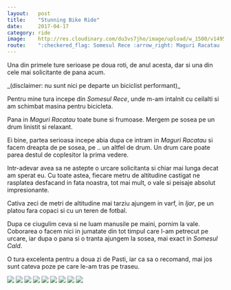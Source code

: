 ```yaml
---
layout:   post
title:    "Stunning Bike Ride"
date:     2017-04-17
category: ride
image:    http://res.cloudinary.com/du3vs7jho/image/upload/w_1500/v1495982246/alexv/2017-04-17-stunning-bike-ride/DSC01370_fmdql8.jpg
route:    ":checkered_flag: Somesul Rece :arrow_right: Maguri Racatau :arrow_right: Marisel :arrow_right: Ijar :arrow_right: Somesul Cald :arrow_right: Somesul Rece"
---
```

<p class="intro"><span class="dropcap">U</span>na din primele ture serioase pe doua roti, de anul acesta, dar si una din cele mai solicitante de pana acum.</p>  _(disclaimer: nu sunt nici pe departe un biciclist performant)_

Pentru mine tura incepe din _Somesul Rece_, unde m-am intalnit cu ceilalti si am schimbat masina pentru bicicleta.

Pana in _Maguri Racatau_ toate bune si frumoase. Mergem pe sosea pe un drum linistit si relaxant.

Ei bine, partea serioasa incepe abia dupa ce intram in _Maguri Racatau_ si facem dreapta de pe sosea, pe .. un altfel de drum. Un drum care poate parea destul de coplesitor la prima vedere.

Intr-adevar avea sa ne astepte o urcare solicitanta si chiar mai lunga decat am sperat eu. Cu toate astea, fiecare metru de altitudine castigat ne rasplatea desfacand in fata noastra, tot mai mult, o vale si peisaje absolut impresionante.

Cativa zeci de metri de altitudine mai tarziu ajungem in varf, in _Ijar_, pe un platou fara copaci si cu un teren de fotbal.

Dupa ce ciugulim ceva si ne luam manusile pe maini, pornim la vale. Coborarea o facem nici in jumatate din tot timpul care l-am petrecut pe urcare, iar dupa o pana si o tranta ajungem la sosea, mai exact in _Somesul Cald_.

O tura excelenta pentru a doua zi de Pasti, iar ca sa o recomand, mai jos sunt cateva poze pe care le-am tras pe traseu.

![](http://res.cloudinary.com/du3vs7jho/image/upload/w_1200/v1495982247/alexv/2017-04-17-stunning-bike-ride/IMG_20170417_142330_o8klxz.jpg)
![](http://res.cloudinary.com/du3vs7jho/image/upload/w_1200/v1495982247/alexv/2017-04-17-stunning-bike-ride/IMG_20170417_142204_qcevet.jpg)
![](http://res.cloudinary.com/du3vs7jho/image/upload/w_1200/v1495982245/alexv/2017-04-17-stunning-bike-ride/DSC01347_ude6sa.jpg)
![](http://res.cloudinary.com/du3vs7jho/image/upload/w_1200/v1495982245/alexv/2017-04-17-stunning-bike-ride/DSC01337_qsm3l2.jpg)
![](http://res.cloudinary.com/du3vs7jho/image/upload/w_1200/v1495982247/alexv/2017-04-17-stunning-bike-ride/IMG_20170417_142204_qcevet.jpg)
![](http://res.cloudinary.com/du3vs7jho/image/upload/w_1200/v1495982245/alexv/2017-04-17-stunning-bike-ride/DSC01368_emmk7k.jpg)
![](http://res.cloudinary.com/du3vs7jho/image/upload/w_1200/v1495982245/alexv/2017-04-17-stunning-bike-ride/DSC01364_ycumh1.jpg)
![](http://res.cloudinary.com/du3vs7jho/image/upload/w_1200/v1495982245/alexv/2017-04-17-stunning-bike-ride/DSC01362_apzzqd.jpg)
![](http://res.cloudinary.com/du3vs7jho/image/upload/w_1200/v1495982246/alexv/2017-04-17-stunning-bike-ride/DSC01370_fmdql8.jpg)
